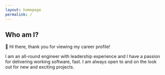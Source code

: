 ```yaml
---
layout: homepage
permalink: /
---
```

## Who am I?

👋 Hi there, thank you for viewing my career profile!

I am an all-round engineer with leadership experience and I have a passion for delivering working software, fast. I am always open to and on the look out for new and exciting projects.
